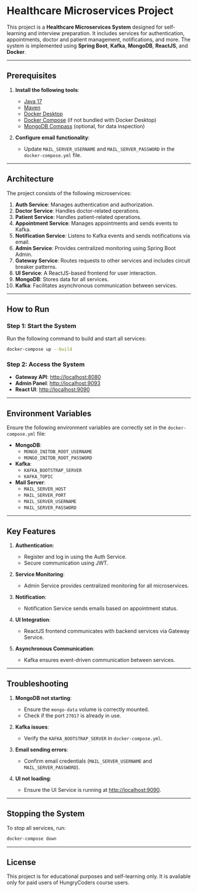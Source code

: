 
# Healthcare Microservices Project

This project is a **Healthcare Microservices System** designed for self-learning and interview preparation. It includes services for authentication, appointments, doctor and patient management, notifications, and more. The system is implemented using **Spring Boot**, **Kafka**, **MongoDB**, **ReactJS**, and **Docker**.

---

## Prerequisites

1. **Install the following tools**:
    - [Java 17](https://openjdk.org/)
    - [Maven](https://maven.apache.org/install.html)
    - [Docker Desktop](https://www.docker.com/products/docker-desktop/)
    - [Docker Compose](https://docs.docker.com/compose/install/) (if not bundled with Docker Desktop)
    - [MongoDB Compass](https://www.mongodb.com/products/compass) (optional, for data inspection)

2. **Configure email functionality**:
    - Update `MAIL_SERVER_USERNAME` and `MAIL_SERVER_PASSWORD` in the `docker-compose.yml` file.

---

## Architecture

The project consists of the following microservices:

1. **Auth Service**: Manages authentication and authorization.
2. **Doctor Service**: Handles doctor-related operations.
3. **Patient Service**: Handles patient-related operations.
4. **Appointment Service**: Manages appointments and sends events to Kafka.
5. **Notification Service**: Listens to Kafka events and sends notifications via email.
6. **Admin Service**: Provides centralized monitoring using Spring Boot Admin.
7. **Gateway Service**: Routes requests to other services and includes circuit breaker patterns.
8. **UI Service**: A ReactJS-based frontend for user interaction.
9. **MongoDB**: Stores data for all services.
10. **Kafka**: Facilitates asynchronous communication between services.

---

## How to Run

### Step 1: Start the System
Run the following command to build and start all services:
```bash
docker-compose up --build
```

### Step 2: Access the System
- **Gateway API**: [http://localhost:8080](http://localhost:8080)
- **Admin Panel**: [http://localhost:9093](http://localhost:9093)
- **React UI**: [http://localhost:9090](http://localhost:9090)

---

## Environment Variables

Ensure the following environment variables are correctly set in the `docker-compose.yml` file:

- **MongoDB**:
    - `MONGO_INITDB_ROOT_USERNAME`
    - `MONGO_INITDB_ROOT_PASSWORD`
- **Kafka**:
    - `KAFKA_BOOTSTRAP_SERVER`
    - `KAFKA_TOPIC`
- **Mail Server**:
    - `MAIL_SERVER_HOST`
    - `MAIL_SERVER_PORT`
    - `MAIL_SERVER_USERNAME`
    - `MAIL_SERVER_PASSWORD`

---

## Key Features

1. **Authentication**:
    - Register and log in using the Auth Service.
    - Secure communication using JWT.

2. **Service Monitoring**:
    - Admin Service provides centralized monitoring for all microservices.

3. **Notification**:
    - Notification Service sends emails based on appointment status.

4. **UI Integration**:
    - ReactJS frontend communicates with backend services via Gateway Service.

5. **Asynchronous Communication**:
    - Kafka ensures event-driven communication between services.

---

## Troubleshooting

1. **MongoDB not starting**:
    - Ensure the `mongo-data` volume is correctly mounted.
    - Check if the port `27017` is already in use.

2. **Kafka issues**:
    - Verify the `KAFKA_BOOTSTRAP_SERVER` in `docker-compose.yml`.

3. **Email sending errors**:
    - Confirm email credentials (`MAIL_SERVER_USERNAME` and `MAIL_SERVER_PASSWORD`).

4. **UI not loading**:
    - Ensure the UI Service is running at [http://localhost:9090](http://localhost:9090).

---

## Stopping the System
To stop all services, run:
```bash
docker-compose down
```

---

## License

This project is for educational purposes and self-learning only. It is available only for paid users of HungryCoders course users.
